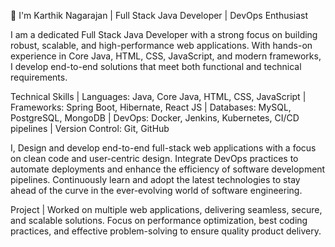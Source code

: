 👋 I'm Karthik Nagarajan | Full Stack Java Developer | DevOps Enthusiast

I am a dedicated Full Stack Java Developer with a strong focus on building robust, scalable, and high-performance web applications. With hands-on experience in Core Java, HTML, CSS, JavaScript, and modern frameworks, I develop end-to-end solutions that meet both functional and technical requirements.

Technical Skills | Languages: Java, Core Java, HTML, CSS, JavaScript | Frameworks: Spring Boot, Hibernate, React JS | Databases: MySQL, PostgreSQL, MongoDB | DevOps: Docker, Jenkins, Kubernetes, CI/CD pipelines | Version Control: Git, GitHub

I, Design and develop end-to-end full-stack web applications with a focus on clean code and user-centric design. Integrate DevOps practices to automate deployments and enhance the efficiency of software development pipelines. Continuously learn and adopt the latest technologies to stay ahead of the curve in the ever-evolving world of software engineering.

Project | Worked on multiple web applications, delivering seamless, secure, and scalable solutions. Focus on performance optimization, best coding practices, and effective problem-solving to ensure quality product delivery.
